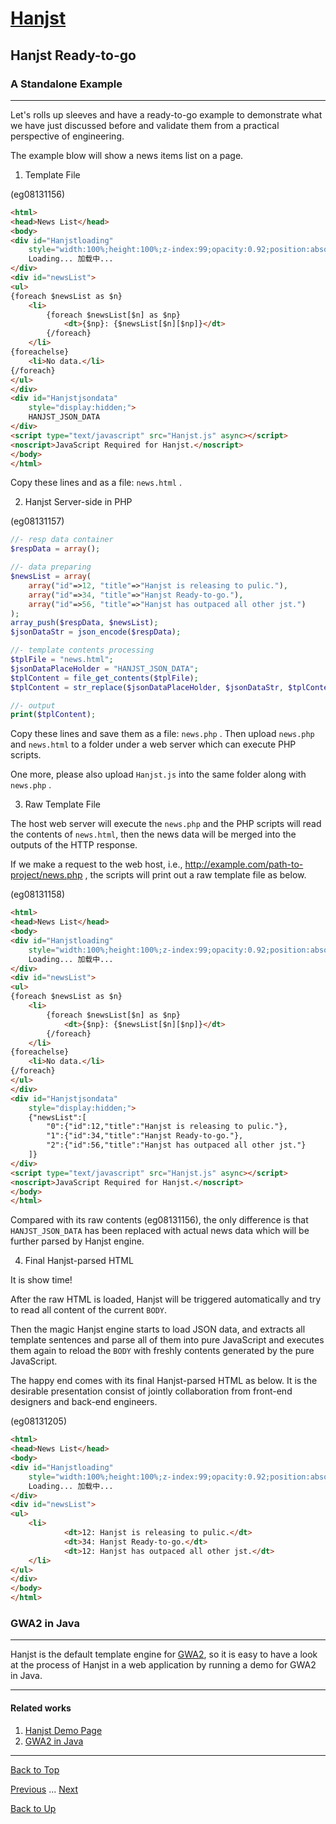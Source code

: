 # [Hanjst](/hanjst/index)
## Hanjst Ready-to-go
### A Standalone Example
---
Let's rolls up sleeves and have a ready-to-go example to demonstrate what we have just discussed before and validate them from a practical perspective of engineering.

The example blow will show a news items list on a page.

1. Template File 

(eg08131156)

```html
<html>
<head>News List</head>
<body>
<div id="Hanjstloading" 
	style="width:100%;height:100%;z-index:99;opacity:0.92;position:absolute;background-color:#ffffff;"> 
	Loading... 加载中... 
</div>
<div id="newsList">
<ul>
{foreach $newsList as $n}
	<li>
		{foreach $newsList[$n] as $np}
			<dt>{$np}: {$newsList[$n][$np]}</dt>
		{/foreach}
	</li>
{foreachelse}
	<li>No data.</li>
{/foreach}
</ul>
</div>
<div id="Hanjstjsondata" 
	style="display:hidden;">
	HANJST_JSON_DATA
</div>
<script type="text/javascript" src="Hanjst.js" async></script>
<noscript>JavaScript Required for Hanjst.</noscript>
</body>
</html>
```

Copy these lines and as a file: `news.html` .

2. Hanjst Server-side in PHP 

(eg08131157)

```php
//- resp data container
$respData = array();

//- data preparing
$newsList = array(
	array("id"=>12, "title"=>"Hanjst is releasing to pulic."),
	array("id"=>34, "title"=>"Hanjst Ready-to-go."),
	array("id"=>56, "title"=>"Hanjst has outpaced all other jst.")
);
array_push($respData, $newsList);
$jsonDataStr = json_encode($respData);

//- template contents processing
$tplFile = "news.html";
$jsonDataPlaceHolder = "HANJST_JSON_DATA";
$tplContent = file_get_contents($tplFile);
$tplContent = str_replace($jsonDataPlaceHolder, $jsonDataStr, $tplContent);

//- output
print($tplContent);
```

Copy these lines and save them as a file: `news.php` .  Then upload `news.php` and `news.html` to a folder under a web server which can execute PHP scripts.

One more, please also upload `Hanjst.js` into the same folder along with `news.php` .


3. Raw Template File

The host web server will execute the `news.php` and the PHP scripts will read the contents of `news.html`, then the news data will be merged into the outputs of the HTTP response.

If we make a request to the web host, i.e., http://example.com/path-to-project/news.php , the scripts will print out a raw template file as below.

(eg08131158)

```html
<html>
<head>News List</head>
<body>
<div id="Hanjstloading" 
	style="width:100%;height:100%;z-index:99;opacity:0.92;position:absolute;background-color:#ffffff;"> 
	Loading... 加载中... 
</div>
<div id="newsList">
<ul>
{foreach $newsList as $n}
	<li>
		{foreach $newsList[$n] as $np}
			<dt>{$np}: {$newsList[$n][$np]}</dt>
		{/foreach}
	</li>
{foreachelse}
	<li>No data.</li>
{/foreach}
</ul>
</div>
<div id="Hanjstjsondata" 
	style="display:hidden;">
	{"newsList":[
		"0":{"id":12,"title":"Hanjst is releasing to pulic."},
		"1":{"id":34,"title":"Hanjst Ready-to-go."},
		"2":{"id":56,"title":"Hanjst has outpaced all other jst."}
	]}
</div>
<script type="text/javascript" src="Hanjst.js" async></script>
<noscript>JavaScript Required for Hanjst.</noscript>
</body>
</html>
```
Compared with its raw contents (eg08131156), the only difference is that `HANJST_JSON_DATA` has been replaced with actual news data which will be further parsed by Hanjst engine.


4. Final Hanjst-parsed HTML

It is show time!

After the raw HTML is loaded, Hanjst will be triggered automatically and try to read all content of the current `BODY`.

Then the magic Hanjst engine starts to load JSON data, and extracts all template sentences and parse all of them into pure JavaScript and executes them again to reload the `BODY` with freshly contents generated by the pure JavaScript.

The happy end comes with its final Hanjst-parsed HTML as below. It is the desirable presentation consist of jointly collaboration from front-end designers and back-end engineers.  

(eg08131205)

```html
<html>
<head>News List</head>
<body>
<div id="Hanjstloading" 
	style="width:100%;height:100%;z-index:99;opacity:0.92;position:absolute;background-color:#ffffff;"> 
	Loading... 加载中... 
</div>
<div id="newsList">
<ul>
	<li>
			<dt>12: Hanjst is releasing to pulic.</dt>
			<dt>34: Hanjst Ready-to-go.</dt>
			<dt>12: Hanjst has outpaced all other jst.</dt>
	</li>
</ul>
</div>
</body>
</html>
```


### GWA2 in Java
---
Hanjst is the default template engine for [GWA2](https://github.com/wadelau/GWA2), so it is easy to have a look at the process of Hanjst in a web application by running a demo for GWA2 in Java.


---

#### Related works

1. [Hanjst Demo Page](https://ufqi.com/dev/hanjst/)
2. [GWA2 in Java](https://github.com/wadelau/GWA2/)

---

[Back to Top](/hanjst/hanjst-ready-to-go)

[Previous](./hanst-cache) ... [Next](./)

[Back to Up](/hanjst/index)

<!--stackedit_data:
eyJoaXN0b3J5IjpbMTU0ODUwMjk3NCw5NzEyMTU0NDVdfQ==
-->